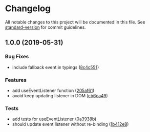 # Changelog

All notable changes to this project will be documented in this file. See [standard-version](https://github.com/conventional-changelog/standard-version) for commit guidelines.

## 1.0.0 (2019-05-31)

### Bug Fixes

- include fallback event in typings ([8c4c551](https://github.com/foray1010/use-typed-event-listener/commit/8c4c551))

### Features

- add useEventListener function ([205af61](https://github.com/foray1010/use-typed-event-listener/commit/205af61))
- avoid keep updating listener in DOM ([cb6ca49](https://github.com/foray1010/use-typed-event-listener/commit/cb6ca49))

### Tests

- add tests for useEventListener ([0a3938b](https://github.com/foray1010/use-typed-event-listener/commit/0a3938b))
- should update event listener without re-binding ([1b412e8](https://github.com/foray1010/use-typed-event-listener/commit/1b412e8))

